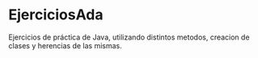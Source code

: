 # EjerciciosAda
Ejercicios de práctica de Java, utilizando distintos metodos,  creacion de  clases y herencias de las mismas.

